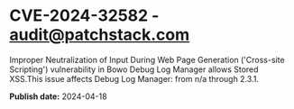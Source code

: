 # CVE-2024-32582 - audit@patchstack.com

Improper Neutralization of Input During Web Page Generation ('Cross-site Scripting') vulnerability in Bowo Debug Log Manager allows Stored XSS.This issue affects Debug Log Manager: from n/a through 2.3.1.



**Publish date:** 2024-04-18
